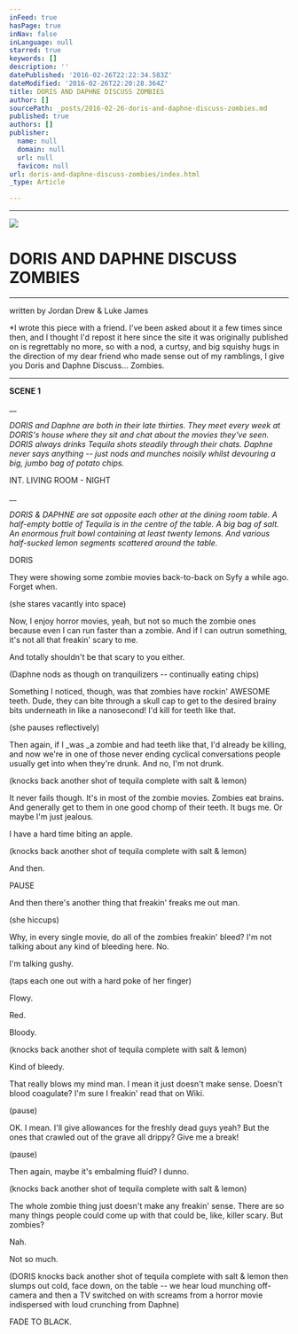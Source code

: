 ```yaml
---
inFeed: true
hasPage: true
inNav: false
inLanguage: null
starred: true
keywords: []
description: ''
datePublished: '2016-02-26T22:22:34.583Z'
dateModified: '2016-02-26T22:20:28.364Z'
title: DORIS AND DAPHNE DISCUSS ZOMBIES
author: []
sourcePath: _posts/2016-02-26-doris-and-daphne-discuss-zombies.md
published: true
authors: []
publisher:
  name: null
  domain: null
  url: null
  favicon: null
url: doris-and-daphne-discuss-zombies/index.html
_type: Article

---
```

****
![](https://the-grid-user-content.s3-us-west-2.amazonaws.com/79e27c37-6b40-40a1-8237-c0feadd4e881.jpg)

# DORIS AND DAPHNE DISCUSS ZOMBIES

****

written by Jordan Drew & Luke James

\*I wrote this piece with a friend. I've been asked about it a few times since then, and I thought I'd repost it here since the site it was originally published on is regrettably no more, so with a nod, a curtsy, and big squishy hugs in the direction of my dear friend who made sense out of my ramblings, I give you Doris and Daphne Discuss... Zombies.

****

**SCENE 1**

__

_DORIS and Daphne are both in
their late thirties. They meet every week at DORIS's house where they sit and
chat about the movies they've seen. DORIS always drinks Tequila shots steadily
through their chats. Daphne never says anything -- just nods and munches noisily
whilst devouring a big, jumbo bag of potato chips._

INT. LIVING ROOM - NIGHT

__

_DORIS & DAPHNE are sat
opposite each other at the dining room table. A half-empty bottle of Tequila is
in the centre of the table. A big bag of salt. An enormous fruit bowl
containing at least twenty lemons. And various half-sucked lemon segments
scattered around the table._

DORIS

They were showing some zombie
movies back-to-back on Syfy a while ago. Forget when.

(she stares vacantly into space)

Now, I enjoy horror movies, yeah,
but not so much the zombie ones because even I can run faster than a zombie.
And if I can outrun something, it's not all that freakin' scary to me.

And totally shouldn't be that
scary to you either.

(Daphne nods as though on
tranquilizers -- continually eating chips)

Something I noticed, though, was
that zombies have rockin' AWESOME teeth. Dude, they can bite through a skull
cap to get to the desired brainy bits underneath in like a nanosecond! I'd kill
for teeth like that.

(she pauses reflectively)

Then again, if I _was _a zombie and had teeth like that, I'd
already be killing, and now we're in one of those never ending cyclical
conversations people usually get into when they're drunk. And no, I'm not
drunk.

(knocks back another shot of
tequila complete with salt & lemon)

It never fails though. It's in
most of the zombie movies. Zombies eat brains. And generally get to them in one
good chomp of their teeth. It bugs me. Or maybe I'm just jealous.

I have a hard time biting an
apple.

(knocks back another shot of
tequila complete with salt & lemon)

And then.

PAUSE

And then there's another thing
that freakin' freaks me out man.

(she hiccups)

Why, in every single movie, do
all of the zombies freakin' bleed? I'm not talking about any kind of bleeding
here. No.

I'm talking gushy.

(taps each one out with a hard
poke of her finger)

Flowy.

Red.

Bloody.

(knocks back another shot of
tequila complete with salt & lemon)

Kind of bleedy.

That really blows my mind man. I
mean it just doesn't make sense. Doesn't blood coagulate? I'm sure I freakin' read that on Wiki.

(pause)

OK. I mean. I'll give allowances
for the freshly dead guys yeah? But the ones that crawled out of the grave all
drippy? Give me a break!

(pause)

Then again, maybe it's embalming
fluid? I dunno.

(knocks back another shot of
tequila complete with salt & lemon)

The whole zombie thing just doesn't
make any freakin' sense. There are so many things people could come up with
that could be, like, killer scary. But zombies?

Nah.

Not so much.

(DORIS knocks back another shot
of tequila complete with salt & lemon then slumps out cold, face down, on
the table -- we hear loud munching off-camera and then a TV switched on with
screams from a horror movie indispersed with loud crunching from Daphne)

FADE TO BLACK.